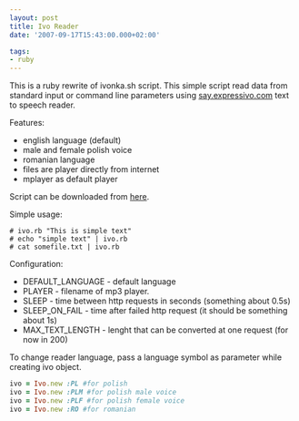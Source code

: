 ```yaml
---
layout: post
title: Ivo Reader
date: '2007-09-17T15:43:00.000+02:00'

tags:
- ruby
---
```


This is a ruby rewrite of ivonka.sh script. This simple script read data from standard input or command line parameters using <a href="http://say.expressivo.com/">say.expressivo.com</a> text to speech reader.

Features:

- english language (default)
- male and female polish voice
- romanian language
- files are player directly from internet
- mplayer as default player

Script can be downloaded from <a href="http://fazibear.googlepages.com/ivo.rb">here</a>.

Simple usage:

```
# ivo.rb "This is simple text"
# echo "simple text" | ivo.rb
# cat somefile.txt | ivo.rb
```

Configuration:

- DEFAULT_LANGUAGE - default language
- PLAYER - filename of mp3 player.
- SLEEP - time between http requests in seconds (something about 0.5s)
- SLEEP_ON_FAIL - time after failed http request (it should be something about 1s)
- MAX_TEXT_LENGTH - lenght that can be converted at one request (for now in 200)

To change reader language, pass a language symbol as parameter while creating ivo object.

```ruby
ivo = Ivo.new :PL #for polish
ivo = Ivo.new :PLM #for polish male voice
ivo = Ivo.new :PLF #for polish female voice
ivo = Ivo.new :RO #for romanian
```